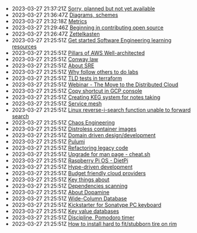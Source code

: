* 2023-03-27 21:37:21Z [Sorry, planned but not yet available](../0)
* 2023-03-27 21:36:47Z [Diagrams, schemes](../20230221085024)
* 2023-03-27 21:32:18Z [Metrics](../20221024104)
* 2023-03-27 21:29:46Z [Beginning in contributing open source](../20230324163523)
* 2023-03-27 21:26:47Z [Zettelkasten](../20220923075718)
* 2023-03-27 21:25:51Z [Get started Software Engineering learning resources](../20221107092258)
* 2023-03-27 21:25:51Z [Pillars of AWS Well-architected](../20230209085024)
* 2023-03-27 21:25:51Z [Conway law](../20221025093820)
* 2023-03-27 21:25:51Z [About SRE](../20221025064541)
* 2023-03-27 21:25:51Z [Why follow others to do labs](../20230219061257)
* 2023-03-27 21:25:51Z [TLD tests in terraform](../20221024101)
* 2023-03-27 21:25:51Z [Webinar - The Move to the Distributed Cloud](../20221017072621)
* 2023-03-27 21:25:51Z [Copy shortcut in GCP console](../20221102030601)
* 2023-03-27 21:25:51Z [Creating KEG system for notes taking](../20230324163524)
* 2023-03-27 21:25:51Z [Service mesh ](../20220626113629)
* 2023-03-27 21:25:51Z [Linux reverse-i-search function unable to forward search](../20220727085343)
* 2023-03-27 21:25:51Z [Chaos Engineering](../2022053012365)
* 2023-03-27 21:25:51Z [Distroless container images](../20220821062737)
* 2023-03-27 21:25:51Z [Domain driven design/development](../20220826032709)
* 2023-03-27 21:25:51Z [Pulumi ](../20220919084940)
* 2023-03-27 21:25:51Z [Refactoring legacy code](../20220530123459)
* 2023-03-27 21:25:51Z [Upgrade for man page - cheat.sh](../20220814073619)
* 2023-03-27 21:25:51Z [Raspberry Pi OS - DietPi](../20220513101212)
* 2023-03-27 21:25:51Z [Hype-driven development](../202205301010)
* 2023-03-27 21:25:51Z [Budget friendly cloud providers](../20220414064559)
* 2023-03-27 21:25:51Z [Key things about ](../20220217091859)
* 2023-03-27 21:25:51Z [Dependencies scanning](../20220213072247)
* 2023-03-27 21:25:51Z [About Dopamine](../20220128092246)
* 2023-03-27 21:25:51Z [Wide-Column Database](../20220117094258)
* 2023-03-27 21:25:51Z [Kickstarter for Sonatype PC keyboard](../20220117074436)
* 2023-03-27 21:25:51Z [Key value databases](../20220116095257)
* 2023-03-27 21:25:51Z [Discipline, Pomodoro timer](../202111032008)
* 2023-03-27 21:25:51Z [How to install hard to fit/stubborn tire on rim](../20220503101007)

